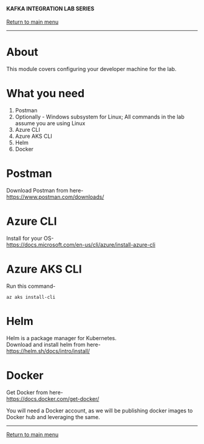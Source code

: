 #### KAFKA INTEGRATION LAB SERIES
[Return to main menu](../README.md)
<hr>

# About

This module covers configuring your developer machine for the lab.

# What you need

1. Postman
2. Optionally - Windows subsystem for Linux; All commands in the lab assume you are using Linux
3. Azure CLI
4. Azure AKS CLI
5. Helm
6. Docker

# Postman
Download Postman from here-<br>
https://www.postman.com/downloads/

# Azure CLI
Install for your OS-<br>
https://docs.microsoft.com/en-us/cli/azure/install-azure-cli

# Azure AKS CLI
Run this command-
```
az aks install-cli
```

# Helm
Helm is a package manager for Kubernetes.<br>
Download and install helm from here-<br>
https://helm.sh/docs/intro/install/

# Docker
Get Docker from here-<br>
https://docs.docker.com/get-docker/

You will need a Docker account, as we will be publishing docker images to Docker hub and leveraging the same.

<hr>

[Return to main menu](../README.md)


